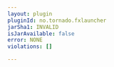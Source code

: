 ```yaml
---
layout: plugin
pluginId: no.tornado.fxlauncher
jarSha1: INVALID
isJarAvailable: false
error: NONE
violations: []

---
```

